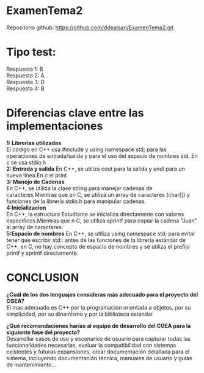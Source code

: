# ExamenTema2
Repositorio github: https://github.com/ddealsan/ExamenTema2.git
#  Tipo test:
Respuesta 1: B  
Respuesta 2: A  
Respuesta 3: D  
Respuesta 4: B  

# Diferencias clave entre las implementaciones
**1: Librerías utilizadas**   
El código en C++ usa #include <iostream> y using namespace std; para las operaciones de entrada/salida y para el uso del espacio de nombres std. En c se usa stdio.h  
**2: Entrada y salida**
En C++, se utiliza cout para la salida y endl para un nuevo línea.En c el print  
**3: Manejo de Cadenas**    
En C++, se utiliza la clase string para manejar cadenas de caracteres.Mientras que en C, se utiliza un array de caracteres (char[]) y funciones de la librería stdio.h para manipular cadenas.  
**4:Inicializacion**  
En C++, la estructura Estudiante se inicializa directamente con valores específicos.Mientras que n C, se utiliza sprintf para copiar la cadena "Juan" al array de caracteres.  
**5:Espacio de nombres** 
En C++, se utiliza using namespace std; para evitar tener que escribir std:: antes de las funciones de la librería estándar de C++, en C, no hay concepto de espacio de nombres y se utiliza el prefijo printf y sprintf directamente.  

# **CONCLUSION**

**¿Cuál de los dos lenguajes consideras más adecuado para el proyecto del CGEA?**  
El mas adecuado es C++ por la programación orientada a objetos, por su simplicidad, por su dinamismo y por la biblioteca estandar

**¿Qué recomendaciones harías al equipo de desarrollo del CGEA para la siguiente fase del proyecto?**  
Desarrollar casos de uso y escenarios de usuario para capturar todas las funcionalidades necesarias, evaluar la compatibilidad con sistemas existentes y futuras expansiones, crear documentación detallada para el sistema, incluyendo documentación técnica, manuales de usuario y guías de mantenimiento...
